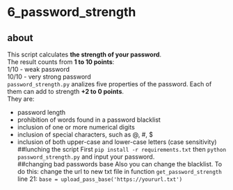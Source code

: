 # 6_password_strength 
## about
This script calculates **the strength of your password**.   
The result counts from __1 to 10 points__:  
1/10 - weak password  
10/10 - very strong password  
`password_strength.py` analizes  five properties of the password. Each of them can add to strength  __+2 to 0 points__.    
They are: 
* password length
* prohibition of words found in a password blacklist
* inclusion of one or more numerical digits
* inclusion of special characters, such as @, #, $
* inclusion of both upper-case and lower-case letters (case sensitivity)  
##lunching the script 
 First `pip install -r requirements.txt` then `python password_strength.py` and input your password.  
##changing bad passwords base 
Also you can change the blacklist.  To do this: 
  change the url to new txt file in function `get_password_strength`  
line 21: `base = upload_pass_base('https://yoururl.txt')`
